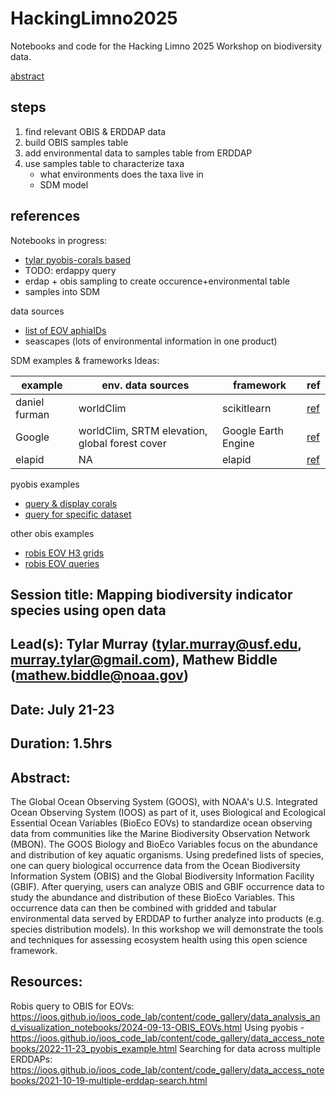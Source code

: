# HackingLimno2025
Notebooks and code for the Hacking Limno 2025 Workshop on biodiversity data.

[abstract](https://docs.google.com/document/d/1MUzUd9bXD4eNiDiEqdbZ7VlchHqBCh-QKscqf4aqxTg/edit?tab=t.0)

## steps
1. find relevant OBIS & ERDDAP data 
2. build OBIS samples table
3. add environmental data to samples table from ERDDAP
4. use samples table to characterize taxa
    * what environments does the taxa live in
    * SDM model 

## references

Notebooks in progress:
* [tylar pyobis-corals based](https://colab.research.google.com/drive/1L8XN3KKgfwC-32axxv3tspX0-e2CQhGd?usp=sharing)
* TODO: erdappy query
* erdap + obis sampling to create occurence+environmental table
* samples into SDM

data sources
* [list of EOV aphiaIDs](https://github.com/ioos/marine_life_data_network/blob/main/eov_taxonomy/IdentifierList.csv)
* seascapes (lots of environmental information in one product)

SDM examples & frameworks
Ideas:

example       | env. data sources                              | framework           | ref
------------- | ---------------------------------------------- | ------------------- | ---------
daniel furman | worldClim                                      | scikitlearn         | [ref](https://daniel-furman.github.io/Python-species-distribution-modeling/)
Google        | worldClim, SRTM elevation, global forest cover | Google Earth Engine | [ref](https://developers.google.com/earth-engine/tutorials/community/species-distribution-modeling/species-distribution-modeling)
elapid        | NA                                             | elapid              | [ref](https://github.com/earth-chris/elapid)
 

pyobis examples
* [query & display corals](https://github.com/iobis/pyobis/blob/main/notebooks/biodiversity_mapping.ipynb)
* [query for specific dataset](https://ioos.github.io/ioos_code_lab/content/code_gallery/data_access_notebooks/2022-11-23_pyobis_example.html)

other obis examples
* [robis EOV H3 grids](https://github.com/NOAA-GIS4Ocean/BioEco_EOV/blob/main/EOV_obisindicators_hex.R)
* [robis EOV queries](https://ioos.github.io/ioos_code_lab/content/code_gallery/data_analysis_and_visualization_notebooks/2024-09-13-OBIS_EOVs.html)


## Session title: Mapping biodiversity indicator species using open data

## Lead(s): Tylar Murray (tylar.murray@usf.edu, murray.tylar@gmail.com), Mathew Biddle (mathew.biddle@noaa.gov) 

## Date: July 21-23

## Duration: 1.5hrs

## Abstract:
The Global Ocean Observing System (GOOS), with NOAA's U.S. Integrated Ocean Observing System (IOOS) as part of it, uses Biological and Ecological Essential Ocean Variables (BioEco EOVs) to standardize ocean observing data from communities like the Marine Biodiversity Observation Network (MBON). The GOOS Biology and BioEco Variables focus on the abundance and distribution of key aquatic organisms. Using predefined lists of species, one can query biological occurrence data from the Ocean Biodiversity Information System (OBIS) and the Global Biodiversity Information Facility (GBIF). After querying, users can analyze OBIS and GBIF occurrence data to study the abundance and distribution of these BioEco Variables. This occurrence data can then be combined with gridded and tabular environmental data served by ERDDAP to further analyze into products (e.g. species distribution models). In this workshop we will demonstrate the tools and techniques for assessing ecosystem health using this open science framework. 

## Resources:
Robis query to OBIS for EOVs: https://ioos.github.io/ioos_code_lab/content/code_gallery/data_analysis_and_visualization_notebooks/2024-09-13-OBIS_EOVs.html 
Using pyobis - https://ioos.github.io/ioos_code_lab/content/code_gallery/data_access_notebooks/2022-11-23_pyobis_example.html 
Searching for data across multiple ERDDAPs: https://ioos.github.io/ioos_code_lab/content/code_gallery/data_access_notebooks/2021-10-19-multiple-erddap-search.html 
